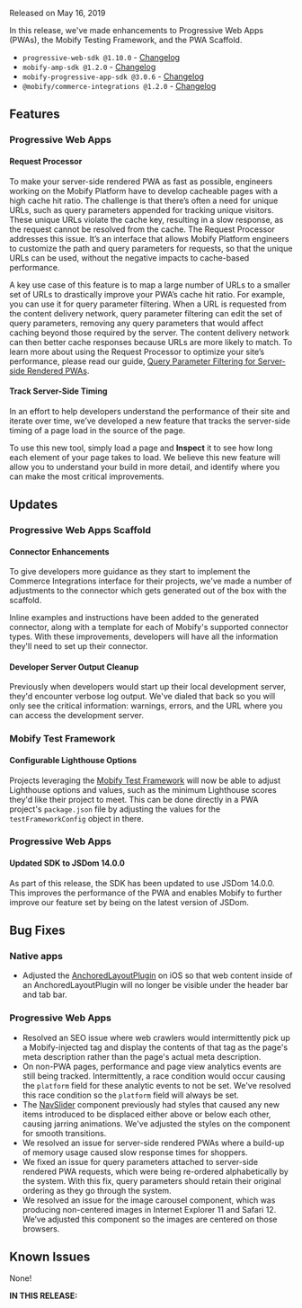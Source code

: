 Released on May 16, 2019

In this release, we've made enhancements to Progressive Web Apps (PWAs), the Mobify Testing Framework, and the PWA Scaffold.

- `progressive-web-sdk @1.10.0`  -
  [Changelog](https://docs.mobify.com/progressive-web/latest/changelog/web-sdk/)
- `mobify-amp-sdk @1.2.0` -
  [Changelog](https://docs.mobify.com/amp-sdk/latest/references/changelog/)
- `mobify-progressive-app-sdk @3.0.6` - [Changelog](http://astro.mobify.com/changelog/)
- `@mobify/commerce-integrations @1.2.0` -
  [Changelog](https://docs.mobify.com/commerce-integrations/latest/changelog/)

## <span class="c-label c--features">Features</span>

### Progressive Web Apps

#### Request Processor

To make your server-side rendered PWA as fast as possible, engineers working on the Mobify Platform have to develop cacheable pages with a high cache hit ratio. The challenge is that there’s often a need for unique URLs, such as query parameters appended for tracking unique visitors. These unique URLs violate the cache key, resulting in a slow response, as the request cannot be resolved from the cache. The Request Processor addresses this issue. It’s an interface that allows Mobify Platform engineers to customize the path and query parameters for requests, so that the unique URLs can be used, without the negative impacts to cache-based performance.

A key use case of this feature is to map a large number of URLs to a smaller set of URLs to drastically improve your PWA’s cache hit ratio. For example, you can use it for query parameter filtering. When a URL is requested from the content delivery network, query parameter filtering can edit the set of query parameters, removing any query parameters that would affect caching beyond those required by the server. The content delivery network can then better cache responses because URLs are more likely to match. To learn more about using the Request Processor to optimize your site’s performance, please read our guide, [Query Parameter Filtering for Server-side Rendered PWAs](https://docs.mobify.com/progressive-web/latest/guides/query-parameter-filtering/).

#### Track Server-Side Timing
In an effort to help developers understand the performance of their site and iterate over time, we’ve developed a new feature that tracks the server-side timing of a page load in the source of the page.

To use this new tool, simply load a page and <b>Inspect</b> it to see how long each element of your page takes to load. We believe this new feature will allow you to understand your build in more detail, and identify where you can make the most critical improvements.


## <span class="c-label c--updates">Updates</span>

### Progressive Web Apps Scaffold

#### Connector Enhancements

To give developers more guidance as they start to implement the Commerce Integrations interface for their projects, we've made a number of adjustments to the connector which gets generated out of the box with the scaffold.

Inline examples and instructions have been added to the generated connector, along with a template for each of Mobify's supported connector types. With these improvements, developers will have all the information they'll need to set up their connector.

#### Developer Server Output Cleanup

Previously when developers would start up their local development server, they'd encounter verbose log output. We've dialed that back so you will only see the critical information: warnings, errors, and the URL where you can access the development server.

### Mobify Test Framework

#### Configurable Lighthouse Options

Projects leveraging the [Mobify Test Framework](http://docs.mobify.com/mobify-test-framework/latest/) will now be able to adjust Lighthouse options and values, such as the minimum Lighthouse scores they'd like their project to meet. This can be done directly in a PWA project's `package.json` file by adjusting the values for the `testFrameworkConfig` object in there.

### Progressive Web Apps

#### Updated SDK to JSDom 14.0.0

As part of this release, the SDK has been updated to use JSDom 14.0.0. This improves the performance of the PWA and enables Mobify to further improve our feature set by being on the latest version of JSDom.

## <span class="c-label c--bugs">Bug Fixes</span>

### Native apps

- Adjusted the [AnchoredLayoutPlugin](http://astro.mobify.com/latest/api-reference/anchored-layout/) on iOS so that web content inside of an AnchoredLayoutPlugin will no longer be visible under the header bar and tab bar.

### Progressive Web Apps

- Resolved an SEO issue where web crawlers would intermittently pick up a Mobify-injected tag and display the contents of that tag as the page's meta description rather than the page's actual meta description.
- On non-PWA pages, performance and page view analytics events are still being tracked. Intermittently, a race condition would occur causing the `platform` field for these analytic events to not be set. We've resolved this race condition so the `platform` field will always be set.
- The [NavSlider](https://docs.mobify.com/progressive-web/latest/components/#!/NavSlider) component previously had styles that caused any new items introduced to be displaced either above or below each other, causing jarring animations. We've adjusted the styles on the component for smooth transitions.
- We resolved an issue for server-side rendered PWAs where a build-up of memory usage caused slow response times for shoppers.
- We fixed an issue for query parameters attached to server-side rendered PWA requests, which were being re-ordered alphabetically by the system. With this fix, query parameters should retain their original ordering as they go through the system.
- We resolved an issue for the image carousel component, which was producing non-centered images in Internet Explorer 11 and Safari 12. We’ve adjusted this component so the images are centered on those browsers.


## <span class="c-label c--known">Known Issues</span>

None!

<div id="toc"><p class="u-text-size-smaller u-margin-start u-margin-bottom"><b>IN THIS RELEASE:</b></p></div>
